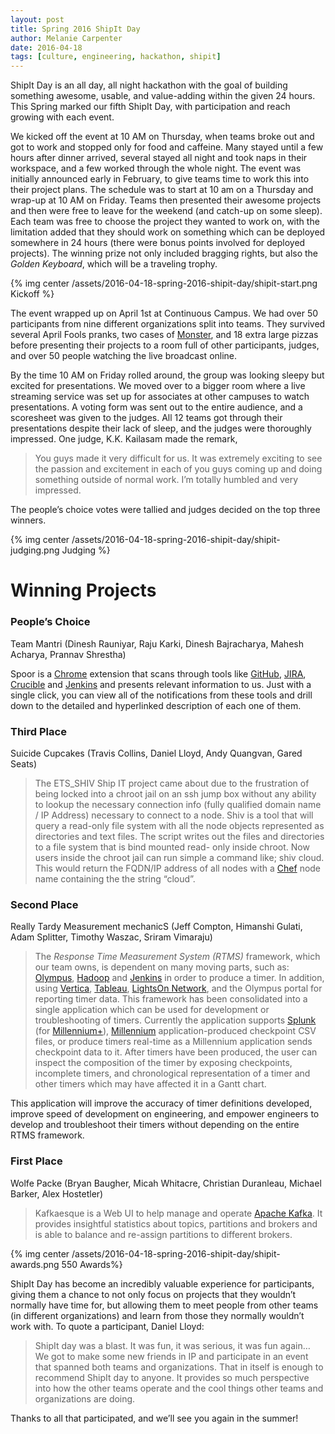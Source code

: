 ```yaml
---
layout: post
title: Spring 2016 ShipIt Day
author: Melanie Carpenter
date: 2016-04-18
tags: [culture, engineering, hackathon, shipit]
---
```


ShipIt Day is an all day, all night hackathon with the goal of building something awesome, usable, and value-adding
within the given 24 hours. This Spring marked our fifth ShipIt Day, with participation and reach growing with each
event.
 
We kicked off the event at 10 AM on Thursday, when teams broke out and got to work and stopped only for food and
caffeine. Many stayed until a few hours after dinner arrived, several stayed all night and took naps in their workspace,
and a few worked through the whole night. The event was initially announced early in February, to give teams time to
work this into their project plans. The schedule was to start at 10 am on a Thursday and wrap-up at 10 AM on Friday.
Teams then presented their awesome projects and then were free to leave for the weekend (and catch-up on some sleep).
Each team was free to choose the project they wanted to work on, with the limitation added that they should work on
something which can be deployed somewhere in 24 hours (there were bonus points involved for deployed projects).  The
winning prize not only included bragging rights, but also the _Golden Keyboard_, which will be a traveling trophy.

{% img center /assets/2016-04-18-spring-2016-shipit-day/shipit-start.png Kickoff %}

The event wrapped up on April 1st at Continuous Campus. We had over 50 participants from nine different organizations
split into teams. They survived several April Fools pranks, two cases of [Monster](https://www.monsterenergy.com/), and 18 extra large pizzas before
presenting their projects to a room full of other participants, judges, and over 50 people watching the live broadcast
online.

By the time 10 AM on Friday rolled around, the group was looking sleepy but excited for presentations. We moved over to
a bigger room where a live streaming service was set up for associates at other campuses to watch presentations. A
voting form was sent out to the entire audience, and a scoresheet was given to the judges. All 12 teams got through
their presentations despite their lack of sleep, and the judges were thoroughly impressed. One judge, K.K. Kailasam made
the remark,

> You guys made it very difficult for us. It was extremely exciting to see the passion and excitement in each of you guys coming up and doing something outside of normal work. I’m totally humbled and very impressed.

The people’s choice votes were tallied and judges decided on the top three winners.

{% img center /assets/2016-04-18-spring-2016-shipit-day/shipit-judging.png Judging %}

# Winning Projects

### People’s Choice
Team Mantri (Dinesh Rauniyar, Raju Karki, Dinesh Bajracharya, Mahesh Acharya, Prannav Shrestha)

Spoor is a [Chrome](https://www.google.com/chrome/) extension that scans through tools like [GitHub](https://github.com/), [JIRA](https://www.atlassian.com/software/jira), [Crucible](https://www.atlassian.com/software/crucible) and [Jenkins](https://jenkins.io/index.html) and presents relevant
information to us. Just with a single click, you can view all of the notifications from these tools and drill down to
the detailed and hyperlinked description of each one of them.

### Third Place
Suicide Cupcakes (Travis Collins, Daniel Lloyd, Andy Quangvan, Gared Seats)

> The ETS_SHIV Ship IT project came about due to the frustration of being locked into a chroot jail on an ssh jump box
without any ability to lookup the necessary connection info (fully qualified domain name / IP Address) necessary to
connect to a node. Shiv is a tool that will query a read-only file system with all the node objects represented as
directories and text files.  The script writes out the files and directories to a file system that is bind mounted read-
only inside chroot.  Now users inside the chroot jail can run simple a command like; shiv cloud.  This would return the
FQDN/IP address of all nodes with a [Chef](https://www.chef.io/) node name containing the the string “cloud”.

### Second Place
Really Tardy Measurement mechanicS (Jeff Compton, Himanshi Gulati, Adam Splitter, Timothy Waszac, Sriram
Vimaraju)

> The _Response Time Measurement System (RTMS)_ framework, which our team owns, is dependent on many moving parts, such as: [Olympus](http://www.cerner.com/about_cerner/partnerships/operational_system_management/), [Hadoop](http://hadoop.apache.org/) and [Jenkins](https://jenkins.io/index.html)
in order to produce a timer. In addition, using [Vertica](http://www8.hp.com/us/en/software-solutions/advanced-sql-big-data-analytics/index.html), [Tableau](http://www.tableau.com/), [LightsOn Network](https://lightson.cerner.com/), and the Olympus portal for reporting
timer data.  This framework has been consolidated into a single application which can be used for development or
troubleshooting of timers.  Currently the application supports [Splunk](http://www.splunk.com/) (for [Millennium+](http://www.cerner.com/newsroom.aspx?id=17179872330)), [Millennium](http://www.cerner.com/solutions/hospitals_and_health_systems/) application-produced
checkpoint CSV files, or produce timers real-time as a Millennium application sends checkpoint data to it.  After timers
have been produced, the user can inspect the composition of the timer by exposing checkpoints, incomplete timers, and
chronological representation of a timer and other timers which may have affected it in a Gantt chart.
 
This application will improve the accuracy of timer definitions developed, improve speed of development on engineering,
and empower engineers to develop and troubleshoot their timers without depending on the entire RTMS framework.

### First Place
Wolfe Packe (Bryan Baugher, Micah Whitacre, Christian Duranleau, Michael Barker, Alex Hostetler)

> Kafkaesque is a Web UI to help manage and operate [Apache Kafka](http://kafka.apache.org/). It provides insightful statistics about topics,
partitions and brokers and is able to balance and re-assign partitions to different brokers.

{% img center /assets/2016-04-18-spring-2016-shipit-day/shipit-awards.png 550 Awards%}

ShipIt Day has become an incredibly valuable experience for participants, giving them a chance to not only focus on
projects that they wouldn’t normally have time for, but allowing them to meet people from other teams (in different
organizations) and learn from those they normally wouldn’t work with. To quote a participant, Daniel Lloyd:

> ShipIt day was a blast.  It was fun, it was serious, it was fun again… We got to make some new friends in IP and
participate in an event that spanned both teams and organizations.  That in itself is enough to recommend ShipIt day to
anyone.  It provides so much perspective into how the other teams operate and the cool things other teams and
organizations are doing.

Thanks to all that participated, and we’ll see you again in the summer!
